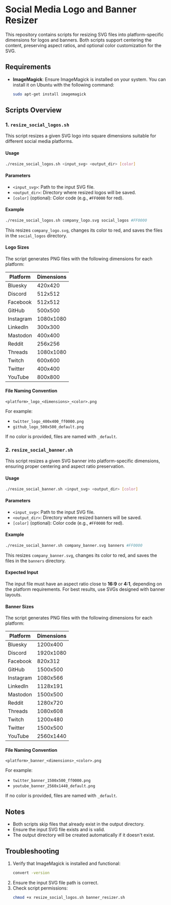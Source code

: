 # Social Media Logo and Banner Resizer

This repository contains scripts for resizing SVG files into platform-specific
dimensions for logos and banners. Both scripts support centering the content,
preserving aspect ratios, and optional color customization for the SVG.

## Requirements

- **ImageMagick**: Ensure ImageMagick is installed on your system. You can
  install it on Ubuntu with the following command:
  ```bash
  sudo apt-get install imagemagick
  ```

## Scripts Overview

### 1. `resize_social_logos.sh`

This script resizes a given SVG logo into square dimensions suitable for
different social media platforms.

#### Usage

```bash
./resize_social_logos.sh <input_svg> <output_dir> [color]
```

#### Parameters

- `<input_svg>`: Path to the input SVG file.
- `<output_dir>`: Directory where resized logos will be saved.
- `[color]` (optional): Color code (e.g., `#FF0000` for red).

#### Example

```bash
./resize_social_logos.sh company_logo.svg social_logos #FF0000
```

This resizes `company_logo.svg`, changes its color to red, and saves the files
in the `social_logos` directory.

#### Logo Sizes

The script generates PNG files with the following dimensions for each platform:

| Platform   | Dimensions |
|------------|------------|
| Bluesky    | 420x420    |
| Discord    | 512x512    |
| Facebook   | 512x512    |
| GitHub     | 500x500    |
| Instagram  | 1080x1080  |
| LinkedIn   | 300x300    |
| Mastodon   | 400x400    |
| Reddit     | 256x256    |
| Threads    | 1080x1080  |
| Twitch     | 600x600    |
| Twitter    | 400x400    |
| YouTube    | 800x800    |

#### File Naming Convention

```
<platform>_logo_<dimensions>_<color>.png
```

For example:
- `twitter_logo_400x400_ff0000.png`
- `github_logo_500x500_default.png`

If no color is provided, files are named with `_default`.

### 2. `resize_social_banner.sh`

This script resizes a given SVG banner into platform-specific dimensions, ensuring proper centering and aspect ratio preservation.

#### Usage

```bash
./resize_social_banner.sh <input_svg> <output_dir> [color]
```

#### Parameters

- `<input_svg>`: Path to the input SVG file.
- `<output_dir>`: Directory where resized banners will be saved.
- `[color]` (optional): Color code (e.g., `#FF0000` for red).

#### Example

```bash
./resize_social_banner.sh company_banner.svg banners #FF0000
```

This resizes `company_banner.svg`, changes its color to red, and saves the files in the `banners` directory.

#### Expected Input

The input file must have an aspect ratio close to **16:9** or **4:1**,
depending on the platform requirements. For best results, use SVGs designed
with banner layouts.

#### Banner Sizes

The script generates PNG files with the following dimensions for each platform:

| Platform   | Dimensions      |
|------------|-----------------|
| Bluesky    | 1200x400        |
| Discord    | 1920x1080       |
| Facebook   | 820x312         |
| GitHub     | 1500x500        |
| Instagram  | 1080x566        |
| LinkedIn   | 1128x191        |
| Mastodon   | 1500x500        |
| Reddit     | 1280x720        |
| Threads    | 1080x608        |
| Twitch     | 1200x480        |
| Twitter    | 1500x500        |
| YouTube    | 2560x1440       |

#### File Naming Convention

```
<platform>_banner_<dimensions>_<color>.png
```

For example:
- `twitter_banner_1500x500_ff0000.png`
- `youtube_banner_2560x1440_default.png`

If no color is provided, files are named with `_default`.

## Notes

- Both scripts skip files that already exist in the output directory.
- Ensure the input SVG file exists and is valid.
- The output directory will be created automatically if it doesn't exist.

## Troubleshooting

1. Verify that ImageMagick is installed and functional:
   ```bash
   convert -version
   ```
2. Ensure the input SVG file path is correct.
3. Check script permissions:
   ```bash
   chmod +x resize_social_logos.sh banner_resizer.sh
   ```

